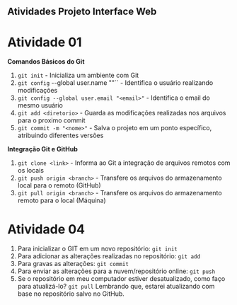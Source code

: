 ## Atividades Projeto Interface Web

# Atividade 01
**Comandos Básicos do Git**
1. ``git init`` - Inicializa um ambiente com Git
2. ``git config`` --global user.name "<nome>"`` - Identifica o usuário realizando modificações
3. ``git config --global user.email "<email>"`` - Identifica o email do mesmo usuário
4. ``git add <diretorio>`` - Guarda as modificações realizadas nos arquivos para o proximo commit
5. ``git commit -m "<nome>"`` - Salva o projeto em um ponto específico, atribuindo diferentes versões

**Integração Git e GitHub**
1. ``git clone <link>`` - Informa ao Git a integração de arquivos remotos com os locais
2. ``git push origin <branch>`` - Transfere os arquivos do armazenamento local para o remoto (GitHub)
3. ``git pull origin <branch>`` - Transfere os arquivos do armazenamento remoto para o local (Máquina)

# Atividade 04

1. Para inicializar o GIT em um novo repositório: ``git init``
2. Para adicionar as alterações realizadas no repositório: ``git add``
3. Para gravas as alterações: ``git commit``
4. Para enviar as alterações para a nuvem/repositório online: ``git push``
5. Se o repositório em meu computador estiver desatualizado, como faço para atualizá-lo?
``git pull`` Lembrando que, estarei atualizando com base no repositório salvo no GitHub.
